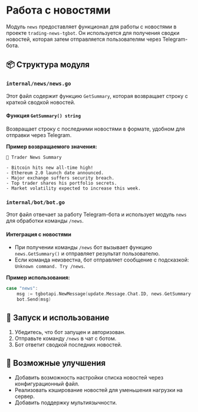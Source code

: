 # Работа с новостями

Модуль `news` предоставляет функционал для работы с новостями в проекте `trading-news-tgbot`. Он используется для получения сводки новостей, которая затем отправляется пользователям через Telegram-бота.

## 📦 Структура модуля

### `internal/news/news.go`
Этот файл содержит функцию `GetSummary`, которая возвращает строку с краткой сводкой новостей.

#### Функция `GetSummary() string`
Возвращает строку с последними новостями в формате, удобном для отправки через Telegram.

**Пример возвращаемого значения:**
```
📰 Trader News Summary

- Bitcoin hits new all-time high!
- Ethereum 2.0 launch date announced.
- Major exchange suffers security breach.
- Top trader shares his portfolio secrets.
- Market volatility expected to increase this week.
```

### `internal/bot/bot.go`
Этот файл отвечает за работу Telegram-бота и использует модуль `news` для обработки команды `/news`.

#### Интеграция с новостями
- При получении команды `/news` бот вызывает функцию `news.GetSummary()` и отправляет результат пользователю.
- Если команда неизвестна, бот отправляет сообщение с подсказкой: `Unknown command. Try /news`.

**Пример использования:**
```go
case "news":
    msg := tgbotapi.NewMessage(update.Message.Chat.ID, news.GetSummary())
    bot.Send(msg)
```

## 🚀 Запуск и использование
1. Убедитесь, что бот запущен и авторизован.
2. Отправьте команду `/news` в чат с ботом.
3. Бот ответит сводкой последних новостей.

## 🔧 Возможные улучшения
- Добавить возможность настройки списка новостей через конфигурационный файл.
- Реализовать кэширование новостей для уменьшения нагрузки на сервер.
- Добавить поддержку мультиязычности.